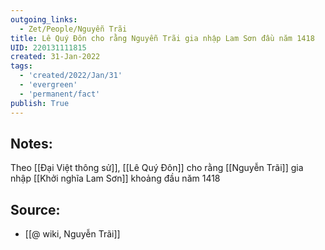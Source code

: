 ```yaml
---
outgoing_links:
  - Zet/People/Nguyễn Trãi
title: Lê Quý Đôn cho rằng Nguyễn Trãi gia nhập Lam Sơn đầu năm 1418
UID: 220131111815
created: 31-Jan-2022
tags:
  - 'created/2022/Jan/31'
  - 'evergreen'
  - 'permanent/fact'
publish: True
---
```

## Notes:
Theo [[Đại Việt thông sử]], [[Lê Quý Đôn]] cho rằng [[Nguyễn Trãi]] gia nhập [[Khởi nghĩa Lam Sơn]] khoảng đầu năm 1418

## Source:
- [[@ wiki, Nguyễn Trãi]]


